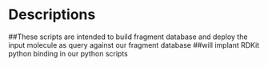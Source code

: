 # Descriptions 
##These scripts are intended to build fragment database and deploy the input molecule as query against our fragment database </b>
##will implant RDKit python binding in our python scripts

